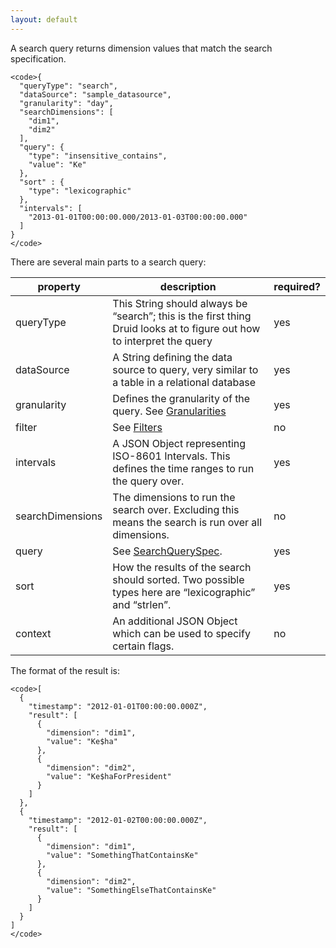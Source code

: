```yaml
---
layout: default
---
```

A search query returns dimension values that match the search specification.

    <code>{
      "queryType": "search",
      "dataSource": "sample_datasource",
      "granularity": "day",
      "searchDimensions": [
        "dim1",
        "dim2"
      ],
      "query": {
        "type": "insensitive_contains",
        "value": "Ke"
      },
      "sort" : {
        "type": "lexicographic"
      },
      "intervals": [
        "2013-01-01T00:00:00.000/2013-01-03T00:00:00.000"
      ]
    }
    </code>

There are several main parts to a search query:

|property|description|required?|
|--------|-----------|---------|
|queryType|This String should always be “search”; this is the first thing Druid looks at to figure out how to interpret the query|yes|
|dataSource|A String defining the data source to query, very similar to a table in a relational database|yes|
|granularity|Defines the granularity of the query. See [Granularities](Granularities.html)|yes|
|filter|See [Filters](Filters.html)|no|
|intervals|A JSON Object representing ISO-8601 Intervals. This defines the time ranges to run the query over.|yes|
|searchDimensions|The dimensions to run the search over. Excluding this means the search is run over all dimensions.|no|
|query|See [SearchQuerySpec](SearchQuerySpec.html).|yes|
|sort|How the results of the search should sorted. Two possible types here are “lexicographic” and “strlen”.|yes|
|context|An additional JSON Object which can be used to specify certain flags.|no|

The format of the result is:

    <code>[
      {
        "timestamp": "2012-01-01T00:00:00.000Z",
        "result": [
          {
            "dimension": "dim1",
            "value": "Ke$ha"
          },
          {
            "dimension": "dim2",
            "value": "Ke$haForPresident"
          }
        ]
      },
      {
        "timestamp": "2012-01-02T00:00:00.000Z",
        "result": [
          {
            "dimension": "dim1",
            "value": "SomethingThatContainsKe"
          },
          {
            "dimension": "dim2",
            "value": "SomethingElseThatContainsKe"
          }      
        ]
      }
    ]
    </code>
